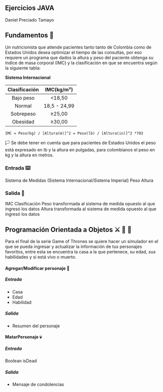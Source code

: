 ## Ejercicios JAVA
Daniel Preciado Tamayo

## Fundamentos :green_apple:
Un nutricionista que atiende pacientes tanto tanto de Colombia como de Estados Unidos desea optimizar el tiempo de las consultas, por eso requiere un programa que dados la altura y peso del paciente obtenga su índice de masa corporal (IMC) y la clasificación en que se encuentra según la siguiente tabla:

**Sistema Internacional**

| Clasificación 	|  IMC(kg/m²)  	|
|:-------------:	|:------------:	|
|   Bajo peso   	|    <18,50    	|
|     Normal    	| 18,5 - 24,99 	|
|   Sobrepeso   	|    ≥25,00    	|
|    Obesidad   	|    ≥30,00    	|

    IMC = Peso(kg) / [Altura(m)]^2 = Peso(lb) / [Altura(in)]^2 *703

:white_flag: Se debe tener en cuenta que para pacientes de Estados Unidos el peso está expresado en lb y la altura en pulgadas, para colombianos el peso en kg y la altura en metros. 

### Entrada :keyboard:
Sistema de Medidas (Sistema Internacional/Sistema Imperial)
Peso
Altura

### Salida :checkered_flag:
IMC
Clasificación
Peso transformada al sistema de medida opuesto al que ingresó los datos
Altura transformada al sistema de medida opuesto al que ingresó los datos

## Programación Orientada a Objetos :crossed_swords: :wolf: :dragon:
Para el final de la serie Game of Thrones se quiere hacer un simulador en el que se pueda ingresar y actualizar la información de tus personajes favoritos, entre esta se encuentra la casa a la que pertenece, su edad, sus habilidades y si está vivo o muerto.

#### Agregar/Modificar personaje :man:
##### Entrada
- Casa
- Edad
- Habilidad
##### Salida
- Resumen del personaje

#### MatarPersonaje :skull:
##### Entrada
Boolean isDead
##### Salida
- Mensaje de condolencias 
